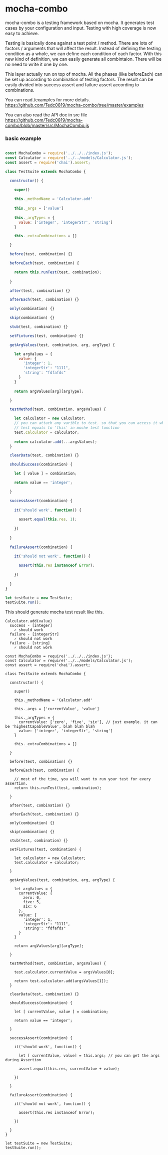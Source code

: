 # mocha-combo

mocha-combo is a testing framework based on mocha. It generates test cases by your configuration and input. Testing with high coverage is now easy to achieve.

Testing is basically done against a test point / method. There are lots of factors / arguments that will affect the result. Instead of defining the testing condition as a whole, we can define each condition of each factor. With this new kind of definition, we can easily generate all combintaion. There will be no need to write it one by one.

This layer actually run on top of mocha. All the phases (like beforeEach) can be set up according to combination of testing factors. The result can be easily divided into success assert and failure assert according to combinations.

You can read /examples for more details.
https://github.com/Tedc0819/mocha-combo/tree/master/examples

You can also read the API doc in src file
https://github.com/Tedc0819/mocha-combo/blob/master/src/MochaCombo.js

### basic example
```js

const MochaCombo = require('../../../index.js');
const Calculator = require('../../models/Calculator.js');
const assert = require('chai').assert;

class TestSuite extends MochaCombo {

  constructor() {

    super()
 
    this._methodName = 'Calculator.add'
 
    this._args = ['value']
 
    this._argTypes = {
      value: ['integer', 'integerStr', 'string']
    }

    this._extraCombinations = [] 

  }

  before(test, combination) {}

  beforeEach(test, combination) {

    return this.runTest(test, combination);
  
  }

  after(test, combination) {}

  afterEach(test, combination) {}

  only(combination) {}

  skip(combination) {}

  stub(test, combination) {}

  setFixtures(test, combination) {}

  getArgValues(test, combination, arg, argType) {

    let argValues = {
      value: {
        'integer': 1, 
        'integerStr': "1111", 
        'string': "fdfafds" 
      }
    }
 
    return argValues[arg][argType];

  }

  testMethod(test, combination, argsValues) {

    let calculator = new Calculator;
    // you can attach any varible to test. so that you can access it when you assert it
    // test equals to 'this' in moche test function
    test.calculator = calculator;
    
    return calculator.add(...argsValues);
  }

  clearData(test, combination) {}

  shouldSuccess(combination) {

    let [ value ] = combination;

    return value == 'integer'; 

  }

  successAssert(combination) {
 
    it('should work', function() {
      
      assert.equal(this.res, 1); 
    
    })
  
  }

  failureAssert(combination) {
  
    it('should not work', function() {

      assert(this.res instanceof Error);
    
    })
 
  }
}

let testSuite = new TestSuite;
testSuite.run();
```

This should generate mocha test result like this.

```
Calculator.add(value)
  success - [integer]
    ✓ should work
  failure - [integerStr]
    ✓ should not work
  failure - [string]
    ✓ should not work
```

```
const MochaCombo = require('../../../index.js');
const Calculator = require('../../models/Calculator.js');
const assert = require('chai').assert;

class TestSuite extends MochaCombo {

  constructor() {

    super()
 
    this._methodName = 'Calculator.add'
 
    this._args = ['currentValue', 'value']
 
    this._argTypes = {
      currentValue: ['zero', 'five', 'six'], // just example. it can be 'highestCapableValue', blah blah blah
      value: ['integer', 'integerStr', 'string']
    }

    this._extraCombinations = [] 

  }

  before(test, combination) {}

  beforeEach(test, combination) {

    // most of the time, you will want to run your test for every assertion.
    return this.runTest(test, combination);
  
  }

  after(test, combination) {}

  afterEach(test, combination) {}

  only(combination) {}

  skip(combination) {}

  stub(test, combination) {}

  setFixtures(test, combination) {
    
    let calculator = new Calculator;
    test.calculator = calculator;

  }

  getArgValues(test, combination, arg, argType) {

    let argValues = {
      currentValue: {
        zero: 0,
        five: 5,
        six: 6
      },
      value: {
        'integer': 1, 
        'integerStr': "1111", 
        'string': "fdfafds" 
      }
    }
 
    return argValues[arg][argType];

  }

  testMethod(test, combination, argsValues) {

    test.calculator.currentValue = argsValues[0];

    return test.calculator.add(argsValues[1]);
  }

  clearData(test, combination) {}

  shouldSuccess(combination) {

    let [ currentValue, value ] = combination;

    return value == 'integer'; 

  }

  successAssert(combination) {
 
    it('should work', function() {
      
      let [ currentValue, value] = this.args; // you can get the args during Assertion 
      
      assert.equal(this.res, currentValue + value); 
    
    })
  
  }

  failureAssert(combination) {
  
    it('should not work', function() {

      assert(this.res instanceof Error);
    
    })
 
  }
}

let testSuite = new TestSuite;
testSuite.run();
```
